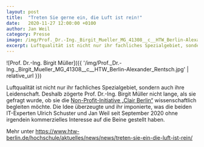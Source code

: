 ```yaml
---
layout: post
title:  "Treten Sie gerne ein, die Luft ist rein!"
date:   2020-11-27 12:00:00 +0100
author: Jan Weil
category: Presse
image: /img/Prof._Dr.-Ing._Birgit_Mueller_MG_41308__c__HTW_Berlin-Alexander_Rentsch.jpg
excerpt: Luftqualität ist nicht nur ihr fachliches Spezialgebiet, sondern auch ihre Leidenschaft. Deshalb zögerte Prof. Dr.-Ing. Birgit Müller nicht lange, als sie gefragt wurde, ob sie die Non-Profit-Initiative „Clair Berlin“ wissenschaftlich begleiten möchte. Die Idee überzeugte und ihr imponierte, was die beiden IT-Experten Ulrich Schuster und Jan Weil seit September 2020 ohne irgendein kommerzielles Interesse auf die Beine gestellt haben.
---
```


![Prof. Dr.-Ing. Birgit Müller]({{ '/img/Prof._Dr.-Ing._Birgit_Mueller_MG_41308__c__HTW_Berlin-Alexander_Rentsch.jpg' | relative_url }})

Luftqualität ist nicht nur ihr fachliches Spezialgebiet, sondern auch ihre Leidenschaft. Deshalb zögerte Prof. Dr.-Ing. Birgit Müller nicht lange, als sie gefragt wurde, ob sie die [Non-Profit-Initiative „Clair Berlin“](https://clair-berlin.de/) wissenschaftlich begleiten möchte. Die Idee überzeugte und ihr imponierte, was die beiden IT-Experten Ulrich Schuster und Jan Weil seit September 2020 ohne irgendein kommerzielles Interesse auf die Beine gestellt haben.

Mehr unter <https://www.htw-berlin.de/hochschule/aktuelles/news/news/treten-sie-ein-die-luft-ist-rein/>
